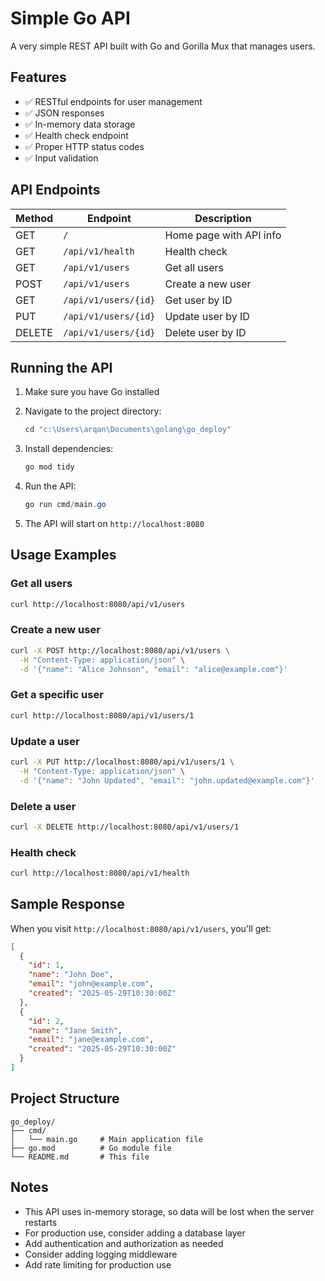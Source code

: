 # Simple Go API

A very simple REST API built with Go and Gorilla Mux that manages users.

## Features

- ✅ RESTful endpoints for user management
- ✅ JSON responses
- ✅ In-memory data storage
- ✅ Health check endpoint
- ✅ Proper HTTP status codes
- ✅ Input validation

## API Endpoints

| Method | Endpoint | Description |
|--------|----------|-------------|
| GET | `/` | Home page with API info |
| GET | `/api/v1/health` | Health check |
| GET | `/api/v1/users` | Get all users |
| POST | `/api/v1/users` | Create a new user |
| GET | `/api/v1/users/{id}` | Get user by ID |
| PUT | `/api/v1/users/{id}` | Update user by ID |
| DELETE | `/api/v1/users/{id}` | Delete user by ID |

## Running the API

1. Make sure you have Go installed
2. Navigate to the project directory:
   ```powershell
   cd "c:\Users\arqan\Documents\golang\go_deploy"
   ```

3. Install dependencies:
   ```powershell
   go mod tidy
   ```

4. Run the API:
   ```powershell
   go run cmd/main.go
   ```

5. The API will start on `http://localhost:8080`

## Usage Examples

### Get all users
```bash
curl http://localhost:8080/api/v1/users
```

### Create a new user
```bash
curl -X POST http://localhost:8080/api/v1/users \
  -H "Content-Type: application/json" \
  -d '{"name": "Alice Johnson", "email": "alice@example.com"}'
```

### Get a specific user
```bash
curl http://localhost:8080/api/v1/users/1
```

### Update a user
```bash
curl -X PUT http://localhost:8080/api/v1/users/1 \
  -H "Content-Type: application/json" \
  -d '{"name": "John Updated", "email": "john.updated@example.com"}'
```

### Delete a user
```bash
curl -X DELETE http://localhost:8080/api/v1/users/1
```

### Health check
```bash
curl http://localhost:8080/api/v1/health
```

## Sample Response

When you visit `http://localhost:8080/api/v1/users`, you'll get:

```json
[
  {
    "id": 1,
    "name": "John Doe",
    "email": "john@example.com",
    "created": "2025-05-29T10:30:00Z"
  },
  {
    "id": 2,
    "name": "Jane Smith",
    "email": "jane@example.com",
    "created": "2025-05-29T10:30:00Z"
  }
]
```

## Project Structure

```
go_deploy/
├── cmd/
│   └── main.go     # Main application file
├── go.mod          # Go module file
└── README.md       # This file
```

## Notes

- This API uses in-memory storage, so data will be lost when the server restarts
- For production use, consider adding a database layer
- Add authentication and authorization as needed
- Consider adding logging middleware
- Add rate limiting for production use

